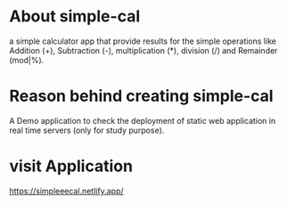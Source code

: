 # About simple-cal
  a simple calculator app that provide results for the simple operations like Addition (+), Subtraction (-), multiplication (*), division (/) and Remainder (mod|%).


# Reason behind creating simple-cal
  A Demo application to check the deployment of static web application in real time servers (only for study purpose).

# visit Application
  https://simpleeecal.netlify.app/
